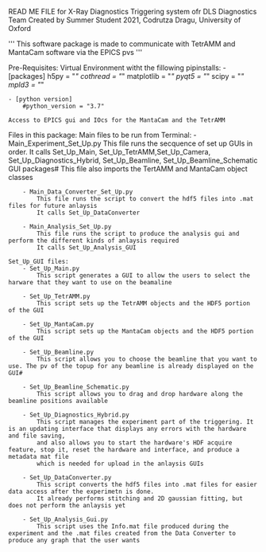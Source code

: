READ ME FILE for X-Ray Diagnostics Triggering system ofr DLS Diagnostics Team
Created by Summer Student 2021, Codrutza Dragu, University of Oxford

''' This software package is made to communicate with TetrAMM and MantaCam software via the EPICS pvs '''

Pre-Requisites:
    Virtual Environment witht the fillowing pipinstalls:
    - [packages]
        h5py = "*"
        cothread = "*"
        matplotlib = "*"
        pyqt5 = "*"
        scipy = "*"
        mpld3 = "*"

    - [python version]
        #python_version = "3.7"

    Access to EPICS gui and IOcs for the MantaCam and the TetrAMM

Files in this package:
    Main files to be run from Terminal:
        - Main_Experiment_Set_Up.py
            This file runs the secquence of set up GUIs in order. 
            It calls Set_Up_Main, Set_Up_TetrAMM,Set_Up_Camera, Set_Up_Diagnostics_Hybrid, Set_Up_Beamline, Set_Up_Beamline_Schematic GUI packages#
            This file also imports the TertAMM and MantaCam object classes

        - Main_Data_Converter_Set_Up.py
            This file runs the script to convert the hdf5 files into .mat files for future anlaysis
            It calls Set_Up_DataConverter

        - Main_Analysis_Set_Up.py
            This file runs the script to produce the analysis gui and perform the different kinds of anlaysis required
            It calls Set_Up_Analysis_GUI

    Set_Up_GUI files:
        - Set_Up_Main.py
            This script generates a GUI to allow the users to select the harware that they want to use on the beamaline
        
        - Set_Up_TetrAMM.py 
            This script sets up the TetrAMM objects and the HDF5 portion of the GUI

        - Set_Up_MantaCam.py
            This script sets up the MantaCam objects and the HDF5 portion of the GUI

        - Set_Up_Beamline.py
            This script allows you to choose the beamline that you want to use. The pv of the topup for any beamline is already displayed on the GUI#

        - Set_Up_Beamline_Schematic.py
            This script allows you to drag and drop hardware along the beamline positions available

        - Set_Up_Diagnostics_Hybrid.py
            This script manages the experiment part of the triggering. It is an updating interface that displays any errors with the hardware and file saving, 
            and also allows you to start the hardware's HDF acquire feature, stop it, reset the hardware and interface, and produce a metadata mat file
            which is needed for upload in the anlaysis GUIs

        - Set_Up_DataConverter.py
            This script converts the hdf5 files into .mat files for easier data access after the experimetn is done. 
            It already performs stitching and 2D gaussian fitting, but does not perform the anlaysis yet

        - Set_Up_Analysis_Gui.py
            This script uses the Info.mat file produced during the experiment and the .mat files created from the Data Converter to produce any graph that the user wants
    


